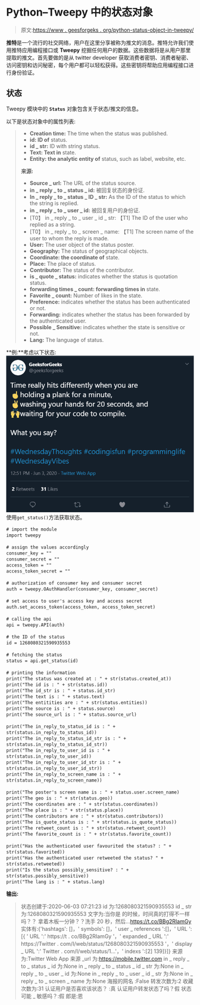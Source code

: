 # Python–Tweepy 中的状态对象

> 原文:[https://www . geesforgeks . org/python-status-object-in-tweepy/](https://www.geeksforgeeks.org/python-status-object-in-tweepy/)

**推特**是一个流行的社交网络，用户在这里分享被称为推文的消息。推特允许我们使用推特应用编程接口或 **Tweepy** 挖掘任何用户的数据。这些数据将是从用户那里提取的推文。首先要做的是从 twitter developer 获取消费者密钥、消费者秘密、访问密钥和访问秘密，每个用户都可以轻松获得。这些密钥将帮助应用编程接口进行身份验证。

## 状态

Tweepy 模块中的 **`Status`** 对象包含关于状态/推文的信息。

以下是状态对象中的属性列表:

> *   **Creation time:** The time when the status was published.
> *   **id: ID of** status.
> *   **id _ str:** ID with string status.
> *   **Text: Text in** state.
> *   **Entity: the analytic entity of** status, such as label, website, etc.
> 
> **来源:**
> 
> *   **Source _ url:** The URL of the status source.
> *   **in _ reply _ to _ status _ id:** 被回复状态的身份证.
> *   **In _ reply _ to _ status _ ID _ str:** As the ID of the status to which the string is replied.
> *   **in _ reply _ to _ user _ id:** 被回复用户的身份证.
> *   [T0】 in _ reply _ to _ user _ id _ str: 【T1] The ID of the user who replied as a string.
> *   [T0】 in _ reply _ to _ screen _ name: 【T1] The screen name of the user to whom the reply is made.
> *   **User:** The user object of the status poster.
> *   **Geography:** The status of geographical objects.
> *   **Coordinate: the coordinate of** state.
> *   **Place:** The place of status.
> *   **Contributor:** The status of the contributor.
> *   **is _ quote _ status:** indicates whether the status is quotation status.
> *   **forwarding times _ count: forwarding times in** state.
> *   **Favorite _ count:** Number of likes in the state.
> *   **Preference:** indicates whether the status has been authenticated or not.
> *   **Forwarding:** indicates whether the status has been forwarded by the authenticated user.
> *   **Possible _ Sensitive:** indicates whether the state is sensitive or not.
> *   **Lang:** The language of status.

**例:**考虑以下状态:
![](img/05949214eb274fd1f0cab6fbb5f6f7b5.png)
使用`get_status()`方法获取状态。

```
# import the module
import tweepy

# assign the values accordingly
consumer_key = ""
consumer_secret = ""
access_token = ""
access_token_secret = ""

# authorization of consumer key and consumer secret
auth = tweepy.OAuthHandler(consumer_key, consumer_secret)

# set access to user's access key and access secret 
auth.set_access_token(access_token, access_token_secret)

# calling the api 
api = tweepy.API(auth)

# the ID of the status
id = 1268080321590935553

# fetching the status
status = api.get_status(id)

# printing the information
print("The status was created at : " + str(status.created_at))
print("The id is : " + str(status.id))
print("The id_str is : " + status.id_str)
print("The text is : " + status.text)
print("The entitities are : " + str(status.entities))
print("The source is : " + status.source)
print("The source_url is : " + status.source_url)

print("The in_reply_to_status_id is : " + str(status.in_reply_to_status_id))
print("The in_reply_to_status_id_str is : " + str(status.in_reply_to_status_id_str))
print("The in_reply_to_user_id is : " + str(status.in_reply_to_user_id))
print("The in_reply_to_user_id_str is : " + str(status.in_reply_to_user_id_str))
print("The in_reply_to_screen_name is : " + str(status.in_reply_to_screen_name))

print("The poster's screen name is : " + status.user.screen_name)
print("The geo is : " + str(status.geo))
print("The coordinates are : " + str(status.coordinates))
print("The place is : " + str(status.place))
print("The contributors are : " + str(status.contributors))
print("The is_quote_status is : " + str(status.is_quote_status))
print("The retweet_count is : " + str(status.retweet_count))
print("The favorite_count is : " + str(status.favorite_count))

print("Has the authenticated user favourited the status? : " + str(status.favorited))
print("Has the authenticated user retweeted the status? " + str(status.retweeted))
print("Is the status possibly_sensitive? : " + str(status.possibly_sensitive))
print("The lang is : " + status.lang)
```

**输出:**

> 状态创建于:2020-06-03 07:21:23
> id 为:1268080321590935553
> id _ str 为:1268080321590935553
> 文字为:当你是
> 的时候，时间真的打得不一样吗？？
> 拿着木板一分钟？？洗手 20 秒，然后…https://t.co/BBg2RIamGy
> 实体有:{'hashtags': []，' symbols': []，' user _ references ':[]，' URL ':[{ ' URL ':' https://t . co/BBg2RIamGy '，' expanded _ URL ':' https://Twitter . com/I/web/status/1268080321590935553 '，' display _ URL ':' Twitter . com/I/web/status/1…'，' indexs ':[2] 139]}]}
> 来源为:Twitter Web App
> 来源 _url 为:https://mobile.twitter.com
> in _ reply _ to _ status _ id 为:None
> in _ reply _ to _ status _ id _ str 为:None
> in _ reply _ to _ user _ id 为:None
> in _ reply _ to _ user _ id _ str 为:None
> in _ reply _ to _ screen _ name 为:None
> 海报的网名 :False
> 转发次数为:2
> 收藏次数为:31
> 认证用户是否喜欢该状态？ :真
> 认证用户转发状态了吗？假
> 状态可能 _ 敏感吗？:假
> 郎是:恩